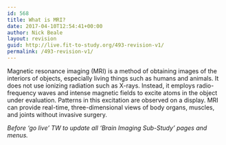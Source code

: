 ```yaml
---
id: 568
title: What is MRI?
date: 2017-04-10T12:54:41+00:00
author: Nick Beale
layout: revision
guid: http://live.fit-to-study.org/493-revision-v1/
permalink: /493-revision-v1/
---
```

Magnetic resonance imaging (MRI) is a method of obtaining images of the interiors of objects, especially living things such as humans and animals. It does not use ionizing radiation such as X-rays. Instead, it employs radio-frequency waves and intense magnetic fields to excite atoms in the object under evaluation. Patterns in this excitation are observed on a display. MRI can provide real-time, three-dimensional views of body organs, muscles, and joints without invasive surgery.

_Before &#8216;go live&#8217; TW to update all &#8216;Brain Imaging Sub-Study&#8217; pages and menus._

&nbsp;